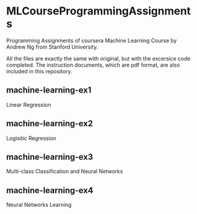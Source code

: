 # MLCourseProgrammingAssignments
Programming Assignments of coursera Machine Learning Course by Andrew Ng from Stanford University.

All the files are exactly the same with original, but with the excersice code completed. The instruction documents, which are pdf format, are also included in this repository.

## machine-learning-ex1
Linear Regression

## machine-learning-ex2
Logisitic Regression

## machine-learning-ex3
Multi-class Classification and Neural Networks

## machine-learning-ex4
Neural Networks Learning
